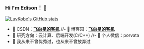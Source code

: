 ### Hi I'm Edison！ 👋
[![LuvKobe's GitHub stats](https://github-readme-stats.vercel.app/api?username=LuvKobe)](https://github.com/anuraghazra/github-readme-stats)

- 🍉 CSDN：**[飞向星的客机](https://blog.csdn.net/m0_63325890)**
//- 🍎 博客园：**[飞向星的客机](https://www.cnblogs.com/LuvKobe/)**
- 🍇 研究方向：云计算、后端开发(C/C++)
//- 🍊 个人微信：porvata
- 🍑 我从来不曾优秀过，也从来不曾放弃过

<!--
LuvKobe/LuvKobe** is a ✨ _special_ ✨ repository because its `README.md` (this file) appears on your GitHub profile.

Here are some ideas to get you started:

- 🔭 I’m currently working on ...
- 🌱 I’m currently learning ...
- 👯 I’m looking to collaborate on ...
- 🤔 I’m looking for help with ...
- 💬 Ask me about ...
- 📫 How to reach me: ...
- 😄 Pronouns: ...
- ⚡ Fun fact: ...
-->
